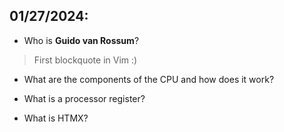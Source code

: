  ## 01/27/2024:

- Who is **Guido van Rossum**?

> First blockquote in Vim :)

- What are the components of the CPU and how does it work?

- What is a processor register?

- What is HTMX?
